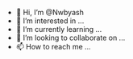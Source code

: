- 👋 Hi, I’m @Nwbyash
- 👀 I’m interested in ...
- 🌱 I’m currently learning ...
- 💞️ I’m looking to collaborate on ...
- 📫 How to reach me ...

<!---
Nwbyash/Nwbyash is a ✨ special ✨ repository because its `README.md` (this file) appears on your GitHub profile.
You can click the Preview link to take a look at your changes.
--->
